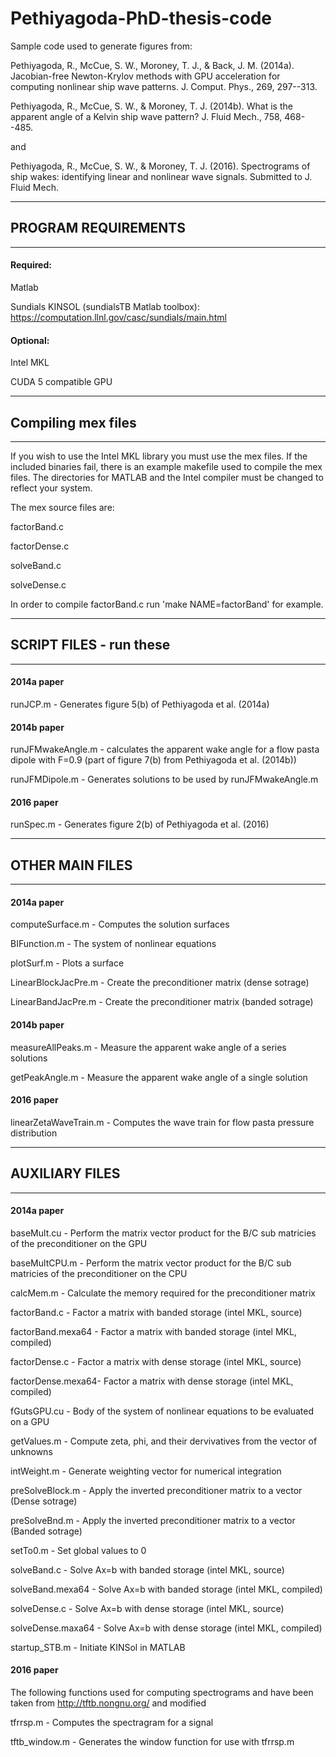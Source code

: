 # Pethiyagoda-PhD-thesis-code
Sample code used to generate figures from:

Pethiyagoda, R., McCue, S. W., Moroney, T. J., & Back, J. M. (2014a). Jacobian-free Newton-Krylov methods with GPU acceleration for computing nonlinear ship wave patterns. J. Comput. Phys., 269, 297--313.

Pethiyagoda, R., McCue, S. W., & Moroney, T. J. (2014b). What is the apparent angle of a Kelvin ship wave pattern? J. Fluid Mech., 758, 468--485.

and

Pethiyagoda, R., McCue, S. W., & Moroney, T. J. (2016). Spectrograms of ship wakes: identifying linear and nonlinear wave signals. Submitted to J. Fluid Mech.

------------------------------------------------------------------------
## PROGRAM REQUIREMENTS
------------------------------------------------------------------------

#### Required:


Matlab

Sundials KINSOL (sundialsTB Matlab toolbox): https://computation.llnl.gov/casc/sundials/main.html

#### Optional:

Intel MKL

CUDA 5 compatible GPU

------------------------------------------------------------------------
## Compiling mex files
------------------------------------------------------------------------

If you wish to use the Intel MKL library you must use the mex files. If the included binaries fail, there is an example makefile used to compile the mex files. The directories for MATLAB and the Intel compiler must be changed to reflect your system.

The mex source files are:

factorBand.c

factorDense.c

solveBand.c

solveDense.c

In order to compile factorBand.c run 'make NAME=factorBand' for example.

------------------------------------------------------------------------
## SCRIPT FILES - run these
------------------------------------------------------------------------

#### 2014a paper
runJCP.m 	  - Generates figure 5(b) of Pethiyagoda et al. (2014a)

#### 2014b paper
runJFMwakeAngle.m - calculates the apparent wake angle for a flow pasta dipole with F=0.9 (part of figure 7(b) from Pethiyagoda et al. (2014b))

runJFMDipole.m 	  - Generates solutions to be used by runJFMwakeAngle.m

#### 2016 paper

runSpec.m - Generates figure 2(b) of Pethiyagoda et al. (2016)

------------------------------------------------------------------------
## OTHER MAIN FILES
------------------------------------------------------------------------

#### 2014a paper
computeSurface.m     - Computes the solution surfaces

BIFunction.m	       - The system of nonlinear equations

plotSurf.m	         - Plots a surface

LinearBlockJacPre.m  - Create the preconditioner matrix (dense sotrage)

LinearBandJacPre.m   - Create the preconditioner matrix (banded sotrage)

#### 2014b paper

measureAllPeaks.m    - Measure the apparent wake angle of a series solutions

getPeakAngle.m	     - Measure the apparent wake angle of a single solution

#### 2016 paper

linearZetaWaveTrain.m - Computes the wave train for flow pasta pressure distribution

------------------------------------------------------------------------
## AUXILIARY FILES
------------------------------------------------------------------------

#### 2014a paper

baseMult.cu	      - Perform the matrix vector product for the B/C sub matricies of the preconditioner on the GPU

baseMultCPU.m	    - Perform the matrix vector product for the B/C sub matricies of the preconditioner on the CPU

calcMem.m	        - Calculate the memory required for the preconditioner matrix

factorBand.c	    - Factor a matrix with banded storage (intel MKL, source)

factorBand.mexa64 - Factor a matrix with banded storage (intel MKL, compiled)

factorDense.c	    - Factor a matrix with dense storage (intel MKL, source)

factorDense.mexa64- Factor a matrix with dense storage (intel MKL, compiled)

fGutsGPU.cu	      - Body of the system of nonlinear equations to be evaluated on a GPU

getValues.m	      - Compute zeta, phi, and their dervivatives from the vector of unknowns

intWeight.m	      - Generate weighting vector for numerical integration

preSolveBlock.m	  - Apply the inverted preconditioner matrix to a vector (Dense sotrage)

preSolveBnd.m	    - Apply the inverted preconditioner matrix to a vector (Banded sotrage)

setTo0.m	        - Set global values to 0

solveBand.c	      - Solve Ax=b with banded storage (intel MKL, source)

solveBand.mexa64  - Solve Ax=b with banded storage (intel MKL, compiled)

solveDense.c	    - Solve Ax=b with dense storage (intel MKL, source)

solveDense.maxa64 - Solve Ax=b with dense storage (intel MKL, compiled)

startup_STB.m	    - Initiate KINSol in MATLAB

#### 2016 paper

The following functions used for computing spectrograms and have been taken from http://tftb.nongnu.org/ and modified

tfrrsp.m - Computes the spectragram for a signal

tftb_window.m - Generates the window function for use with tfrrsp.m

